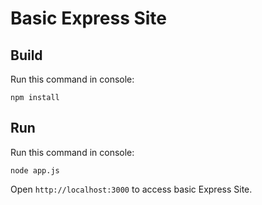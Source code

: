 Basic Express Site
==================

Build
-----

Run this command in console:

```
npm install
```
Run
---

Run this command in console:

```
node app.js
```

Open `http://localhost:3000` to access basic Express Site.
